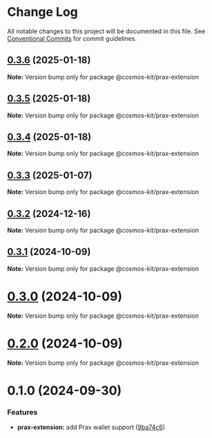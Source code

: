 # Change Log

All notable changes to this project will be documented in this file.
See [Conventional Commits](https://conventionalcommits.org) for commit guidelines.

## [0.3.6](https://github.com/hyperweb-io/cosmos-kit/compare/@cosmos-kit/prax-extension@0.3.5...@cosmos-kit/prax-extension@0.3.6) (2025-01-18)

**Note:** Version bump only for package @cosmos-kit/prax-extension





## [0.3.5](https://github.com/hyperweb-io/cosmos-kit/compare/@cosmos-kit/prax-extension@0.3.4...@cosmos-kit/prax-extension@0.3.5) (2025-01-18)

**Note:** Version bump only for package @cosmos-kit/prax-extension





## [0.3.4](https://github.com/hyperweb-io/cosmos-kit/compare/@cosmos-kit/prax-extension@0.3.3...@cosmos-kit/prax-extension@0.3.4) (2025-01-18)

**Note:** Version bump only for package @cosmos-kit/prax-extension





## [0.3.3](https://github.com/hyperweb-io/cosmos-kit/compare/@cosmos-kit/prax-extension@0.3.2...@cosmos-kit/prax-extension@0.3.3) (2025-01-07)

**Note:** Version bump only for package @cosmos-kit/prax-extension





## [0.3.2](https://github.com/hyperweb-io/cosmos-kit/compare/@cosmos-kit/prax-extension@0.3.1...@cosmos-kit/prax-extension@0.3.2) (2024-12-16)

**Note:** Version bump only for package @cosmos-kit/prax-extension





## [0.3.1](https://github.com/hyperweb-io/cosmos-kit/compare/@cosmos-kit/prax-extension@0.3.0...@cosmos-kit/prax-extension@0.3.1) (2024-10-09)

**Note:** Version bump only for package @cosmos-kit/prax-extension





# [0.3.0](https://github.com/hyperweb-io/cosmos-kit/compare/@cosmos-kit/prax-extension@0.2.0...@cosmos-kit/prax-extension@0.3.0) (2024-10-09)

**Note:** Version bump only for package @cosmos-kit/prax-extension





# [0.2.0](https://github.com/hyperweb-io/cosmos-kit/compare/@cosmos-kit/prax-extension@0.1.0...@cosmos-kit/prax-extension@0.2.0) (2024-10-09)

**Note:** Version bump only for package @cosmos-kit/prax-extension





# 0.1.0 (2024-09-30)


### Features

* **prax-extension:** add Prax wallet support ([9ba74c6](https://github.com/hyperweb-io/cosmos-kit/commit/9ba74c672e007e436001a47d2b46d958175393b9))
